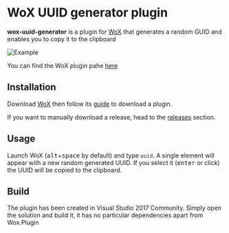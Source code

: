 # WoX UUID generator plugin

**wox-uuid-generator** is a plugin for [WoX](http://www.wox.one) that generates a random GUID and enables you to copy it to the clipboard

![Example](https://antonio-fasolato.github.io/wox-uuid-generator/example.png)

You can find the WoX plugin pahe [here](http://www.wox.one/plugin/106)

## Installation

Download [WoX](http://www.wox.one) then follow its [guide](http://doc.wox.one/en/plugin/install_plugin.html) to download a plugin.

If you want to manually download a release, head to the [releases](https://github.com/antonio-fasolato/wox-uuid-generator/releases) section.

## Usage

Launch WoX (<kbd>alt</kbd>+<kbd>space</kbd> by default) and type `uuid`. A single element will appear with a new random generated UUID. If you select it (<kbd>enter</kbd> or click) the UUID will be copied to the clipboard.

## Build

The plugin has been created in Visual Studio 2017 Community. Simply open the solution and build it, it has no particular dependencies apart from Wox.Plugin

